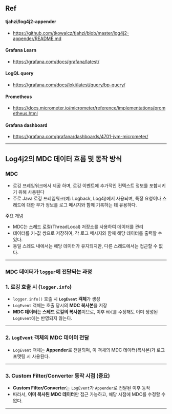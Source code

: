 ## Ref
#### tjahzi/log4j2-appender
- https://github.com/tkowalcz/tjahzi/blob/master/log4j2-appender/README.md
#### Grafana Learn
- https://grafana.com/docs/grafana/latest/
#### LogQL query
- https://grafana.com/docs/loki/latest/query/bp-query/
#### Prometheus
- https://docs.micrometer.io/micrometer/reference/implementations/prometheus.html
#### Grafana dashboard
 - https://grafana.com/grafana/dashboards/4701-jvm-micrometer/

---
## Log4j2의 MDC 데이터 흐름 및 동작 방식

### MDC 
- 로깅 프레임워크에서 제공 하며, 로깅 이벤트에 추가적인 컨텍스트 정보를 포함시키기 위해 사용된다 
- 주로 Java 로깅 프레임워크(예: Logback, Log4j)에서 사용되며, 특정 요청이나 스레드에 대한 부가 정보를 로그 메시지와 함께 기록하는 데 유용하다.

주요 개념
- MDC는 스레드 로컬(ThreadLocal) 저장소를 사용하여 데이터를 관리
- 데이터를 키-값 쌍으로 저장하여, 각 로그 메시지와 함께 해당 데이터를 출력할 수 있다.
- 동일 스레드 내에서는 해당 데이터가 유지되지만, 다른 스레드에서는 접근할 수 없다.

---

### MDC 데이터가 `logger`에 전달되는 과정

### **1. 로깅 호출 시 (`logger.info`)**
- `logger.info()` 호출 시 **`LogEvent` 객체**가 생성
- `LogEvent` 객체는 호출 당시의 **MDC 복사본**을 저장
- **MDC 데이터는 스레드 로컬의 복사본**이므로, 이후 `MDC`를 수정해도 이미 생성된 `LogEvent`에는 반영되지 않는다.

---

### **2. `LogEvent` 객체의 MDC 데이터 전달**
- `LogEvent` 객체는 **Appender**로 전달되며, 이 객체의 MDC 데이터(복사본)가 로그 포맷팅 시 사용된다.

---

### **3. Custom Filter/Converter 동작 시점 (중요)**
- **Custom Filter/Converter**는 `LogEvent`가 `Appender`로 전달된 이후 동작
- 따라서, **이미 복사된 MDC 데이터**만 접근 가능하고, 해당 시점에 MDC를 수정할 수 없다.

---
